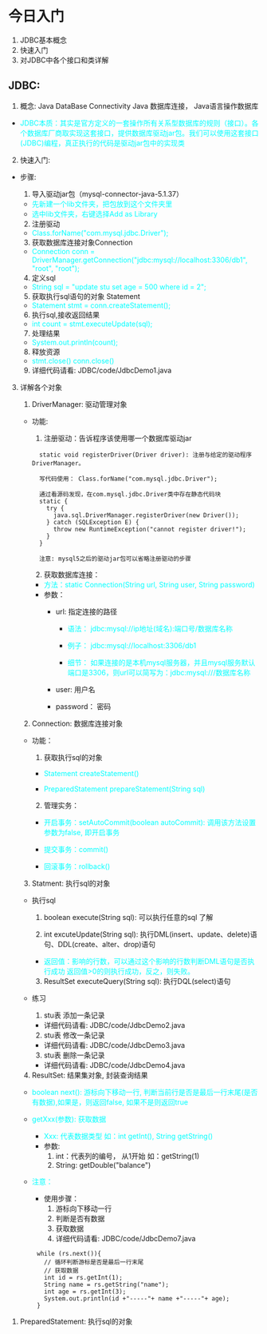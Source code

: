 # 今日入门
  1. JDBC基本概念
  2. 快速入门
  3. 对JDBC中各个接口和类详解

## JDBC:
1. 概念: Java DataBase Connectivity Java 数据库连接， Java语言操作数据库
  * <font color=#00ffff>JDBC本质：其实是官方定义的一套操作所有关系型数据库的规则（接口）。各个数据库厂商取实现这套接口，提供数据库驱动jar包。我们可以使用这套接口(JDBC)编程，真正执行的代码是驱动jar包中的实现类</font>

2. 快速入门:
  * 步骤:
    1. 导入驱动jar包（mysql-connector-java-5.1.37）
      * <font color=#00ffff>先新建一个lib文件夹，把包放到这个文件夹里</font>
      * <font color=#00ffff>选中lib文件夹，右键选择Add as Library</font>
    
    2. 注册驱动
      * <font color=#00ffff>Class.forName("com.mysql.jdbc.Driver");</font>

    3. 获取数据库连接对象Connection
      * <font color=#00ffff> Connection conn = DriverManager.getConnection("jdbc:mysql://localhost:3306/db1", "root", "root");</font>
    
    4. 定义sql
      * <font color=#00ffff>String sql = "update stu set age = 500 where id = 2";</font>
    
    5. 获取执行sql语句的对象 Statement
      * <font color=#00ffff>Statement stmt = conn.createStatement();</font>
    
    6. 执行sql,接收返回结果
      * <font color=#00ffff>int count = stmt.executeUpdate(sql);</font>
    
    7. 处理结果
      * <font color=#00ffff>System.out.println(count);</font>
    
    8. 释放资源
      * <font color=#00ffff>stmt.close()  conn.close()</font>

    9. 详细代码请看: JDBC/code/JdbcDemo1.java

3. 详解各个对象
   1. DriverManager: 驱动管理对象
    * 功能:
      1. 注册驱动：告诉程序该使用哪一个数据库驱动jar
        ```
          static void registerDriver(Driver driver): 注册与给定的驱动程序 DriverManager。

          写代码使用： Class.forName("com.mysql.jdbc.Driver");

          通过看源码发现，在com.mysql.jdbc.Driver类中存在静态代码块
          static {
            try {
              java.sql.DriverManager.registerDriver(new Driver());
            } catch (SQLException E) {
              throw new RuntimeException("cannot register driver!");
            }
          }

          注意: mysql5之后的驱动jar包可以省略注册驱动的步骤
        ```

      2. 获取数据库连接：
        * <font color=#00ffff>方法：static Connection(String url, String user, String password)</font>
        * 参数：
          * url: 指定连接的路径
            * <font color=#00ffff>语法： jdbc:mysql://ip地址(域名):端口号/数据库名称</font>

            * <font color=#00ffff>例子： jdbc:mysql://localhost:3306/db1</font>
  
            * <font color=#00ffff>细节： 如果连接的是本机mysql服务器，并且mysql服务默认端口是3306，则url可以简写为：jdbc:mysql:///数据库名称</font>
  
          * user: 用户名
  
          * password： 密码

   2. Connection: 数据库连接对象
    * 功能：
      1. 获取执行sql的对象
        * <font color=#00ffff>Statement createStatement()</font>

        * <font color=#00ffff>PreparedStatement prepareStatement(String sql)</font>

      2. 管理实务：
        * <font color=#00ffff>开启事务：setAutoCommit(boolean autoCommit): 调用该方法设置参数为false, 即开启事务</font>

        * <font color=#00ffff>提交事务：commit()</font>

        * <font color=#00ffff>回滚事务：rollback()</font>
   
   3. Statment: 执行sql的对象
    * 执行sql
      1. boolean execute(String sql): 可以执行任意的sql 了解
   
      2. int excuteUpdate(String sql): 执行DML(insert、update、delete)语句、DDL(create、alter、drop)语句
        * <font color=#00ffff>返回值：影响的行数，可以通过这个影响的行数判断DML语句是否执行成功 返回值>0的则执行成功，反之，则失败。</font>

      3. ResultSet executeQuery(String sql): 执行DQL(select)语句

    * 练习
      1. stu表 添加一条记录
        * 详细代码请看: JDBC/code/JdbcDemo2.java

      2. stu表 修改一条记录
        * 详细代码请看: JDBC/code/JdbcDemo3.java

      3. stu表 删除一条记录
        * 详细代码请看: JDBC/code/JdbcDemo4.java

   4. ResultSet: 结果集对象, 封装查询结果
    * <font color=#00ffff>boolean next(): 游标向下移动一行, 判断当前行是否是最后一行末尾(是否有数据),如果是，则返回false, 如果不是则返回true</font>

    * <font color=#00ffff>getXxx(参数): 获取数据
      * Xxx: 代表数据类型   如：int getInt(), String getString()</font>
      * 参数:
        1. int：代表列的编号， 从1开始 如：getString(1)
        2. String: getDouble("balance")

    * <font color=#00ffff>注意：</font>
      * 使用步骤：
        1. 游标向下移动一行
        2. 判断是否有数据
        3. 获取数据
        4. 详细代码请看: JDBC/code/JdbcDemo7.java
```
        while (rs.next()){
          // 循环判断游标是否是最后一行末尾
          // 获取数据
          int id = rs.getInt(1);
          String name = rs.getString("name");
          int age = rs.getInt(3);
          System.out.println(id +"-----"+ name +"-----"+ age);
        }
```

   1. PreparedStatement: 执行sql的对象
